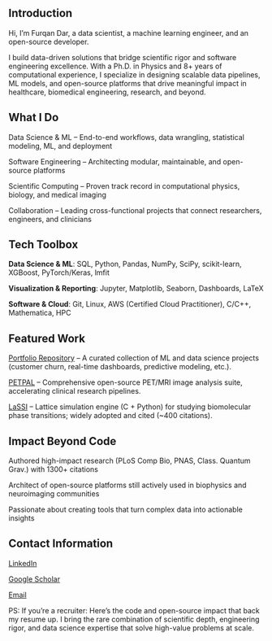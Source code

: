 ## Introduction

Hi, I’m Furqan Dar, a data scientist, a machine learning engineer, and an open-source developer.

I build data-driven solutions that bridge scientific rigor and software engineering excellence. With a Ph.D. in Physics and 8+ years of computational experience, I specialize in designing scalable data pipelines, ML models, and open-source platforms that drive meaningful impact in healthcare, biomedical engineering, research, and beyond.

## What I Do

Data Science & ML – End-to-end workflows, data wrangling, statistical modeling, ML, and deployment

Software Engineering – Architecting modular, maintainable, and open-source platforms

Scientific Computing – Proven track record in computational physics, biology, and medical imaging

Collaboration – Leading cross-functional projects that connect researchers, engineers, and clinicians

## Tech Toolbox

**Data Science & ML**: SQL, Python, Pandas, NumPy, SciPy, scikit-learn, XGBoost, PyTorch/Keras, lmfit

**Visualization & Reporting**: Jupyter, Matplotlib, Seaborn, Dashboards, LaTeX

**Software & Cloud**: Git, Linux, AWS (Certified Cloud Practitioner), C/C++, Mathematica, HPC

## Featured Work

[Portfolio Repository](https://github.com/FurqanDar/DataScience-MachineLearning-Portfolio)
 – A curated collection of ML and data science projects (customer churn, real-time dashboards, predictive modeling, etc.).

[PETPAL](https://github.com/PETPAL-WUSM/PETPAL)
 – Comprehensive open-source PET/MRI image analysis suite, accelerating clinical research pipelines.

[LaSSI](https://github.com/Pappulab/LASSI)
 – Lattice simulation engine (C + Python) for studying biomolecular phase transitions; widely adopted and cited (~400 citations).

## Impact Beyond Code

Authored high-impact research (PLoS Comp Bio, PNAS, Class. Quantum Grav.) with 1300+ citations

Architect of open-source platforms still actively used in biophysics and neuroimaging communities

Passionate about creating tools that turn complex data into actionable insights

## Contact Information

[LinkedIn](https://www.linkedin.com/in/furqan-dar/)

[Google Scholar](https://scholar.google.com/citations?user=IVdqn5QAAAAJ&hl=en)

[Email](furqandar94@gmail.com)

PS: If you’re a recruiter: Here’s the code and open-source impact that back my resume up. I bring the rare combination of scientific depth, engineering rigor, and data science expertise that solve high-value problems at scale.
